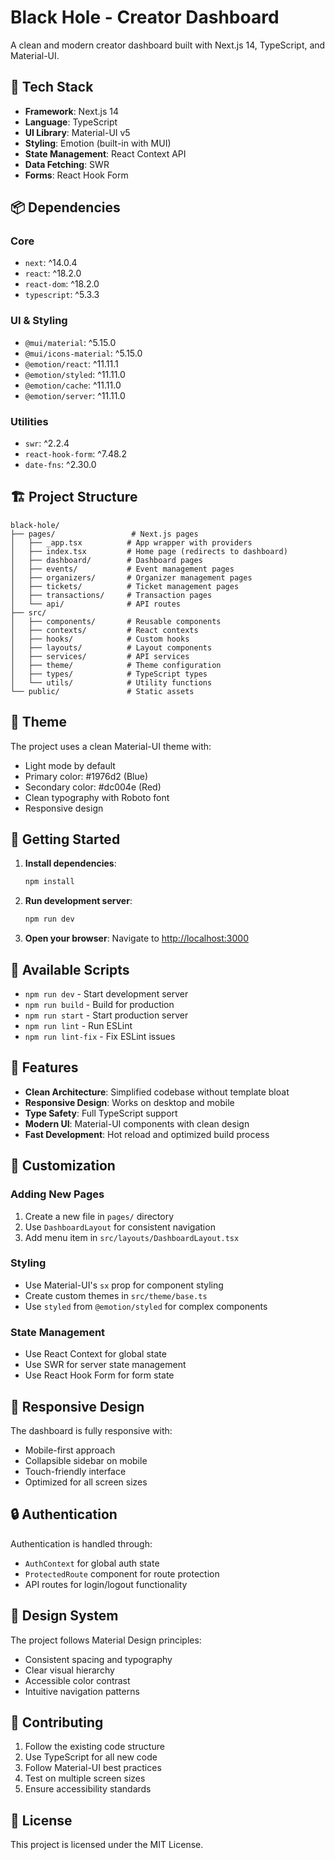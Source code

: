 # Black Hole - Creator Dashboard

A clean and modern creator dashboard built with Next.js 14, TypeScript, and Material-UI.

## 🚀 Tech Stack

- **Framework**: Next.js 14
- **Language**: TypeScript
- **UI Library**: Material-UI v5
- **Styling**: Emotion (built-in with MUI)
- **State Management**: React Context API
- **Data Fetching**: SWR
- **Forms**: React Hook Form

## 📦 Dependencies

### Core

- `next`: ^14.0.4
- `react`: ^18.2.0
- `react-dom`: ^18.2.0
- `typescript`: ^5.3.3

### UI & Styling

- `@mui/material`: ^5.15.0
- `@mui/icons-material`: ^5.15.0
- `@emotion/react`: ^11.11.1
- `@emotion/styled`: ^11.11.0
- `@emotion/cache`: ^11.11.0
- `@emotion/server`: ^11.11.0

### Utilities

- `swr`: ^2.2.4
- `react-hook-form`: ^7.48.2
- `date-fns`: ^2.30.0

## 🏗️ Project Structure

```
black-hole/
├── pages/                 # Next.js pages
│   ├── _app.tsx          # App wrapper with providers
│   ├── index.tsx         # Home page (redirects to dashboard)
│   ├── dashboard/        # Dashboard pages
│   ├── events/           # Event management pages
│   ├── organizers/       # Organizer management pages
│   ├── tickets/          # Ticket management pages
│   ├── transactions/     # Transaction pages
│   └── api/              # API routes
├── src/
│   ├── components/       # Reusable components
│   ├── contexts/         # React contexts
│   ├── hooks/            # Custom hooks
│   ├── layouts/          # Layout components
│   ├── services/         # API services
│   ├── theme/            # Theme configuration
│   ├── types/            # TypeScript types
│   └── utils/            # Utility functions
└── public/               # Static assets
```

## 🎨 Theme

The project uses a clean Material-UI theme with:

- Light mode by default
- Primary color: #1976d2 (Blue)
- Secondary color: #dc004e (Red)
- Clean typography with Roboto font
- Responsive design

## 🚀 Getting Started

1. **Install dependencies**:

   ```bash
   npm install
   ```

2. **Run development server**:

   ```bash
   npm run dev
   ```

3. **Open your browser**:
   Navigate to [http://localhost:3000](http://localhost:3000)

## 📝 Available Scripts

- `npm run dev` - Start development server
- `npm run build` - Build for production
- `npm run start` - Start production server
- `npm run lint` - Run ESLint
- `npm run lint-fix` - Fix ESLint issues

## 🎯 Features

- **Clean Architecture**: Simplified codebase without template bloat
- **Responsive Design**: Works on desktop and mobile
- **Type Safety**: Full TypeScript support
- **Modern UI**: Material-UI components with clean design
- **Fast Development**: Hot reload and optimized build process

## 🔧 Customization

### Adding New Pages

1. Create a new file in `pages/` directory
2. Use `DashboardLayout` for consistent navigation
3. Add menu item in `src/layouts/DashboardLayout.tsx`

### Styling

- Use Material-UI's `sx` prop for component styling
- Create custom themes in `src/theme/base.ts`
- Use `styled` from `@emotion/styled` for complex components

### State Management

- Use React Context for global state
- Use SWR for server state management
- Use React Hook Form for form state

## 📱 Responsive Design

The dashboard is fully responsive with:

- Mobile-first approach
- Collapsible sidebar on mobile
- Touch-friendly interface
- Optimized for all screen sizes

## 🔒 Authentication

Authentication is handled through:

- `AuthContext` for global auth state
- `ProtectedRoute` component for route protection
- API routes for login/logout functionality

## 🎨 Design System

The project follows Material Design principles:

- Consistent spacing and typography
- Clear visual hierarchy
- Accessible color contrast
- Intuitive navigation patterns

## 🤝 Contributing

1. Follow the existing code structure
2. Use TypeScript for all new code
3. Follow Material-UI best practices
4. Test on multiple screen sizes
5. Ensure accessibility standards

## 📄 License

This project is licensed under the MIT License.

